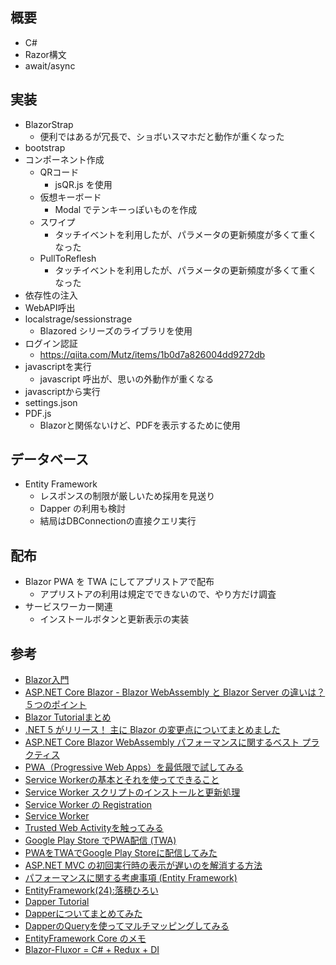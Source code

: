 ## 概要
* C#
* Razor構文
* await/async

## 実装
* BlazorStrap
  + 便利ではあるが冗長で、ショボいスマホだと動作が重くなった
* bootstrap
* コンポーネント作成
  + QRコード
    - jsQR.js を使用
  + 仮想キーボード
    - Modal でテンキーっぽいものを作成
  + スワイプ
    - タッチイベントを利用したが、パラメータの更新頻度が多くて重くなった
  + PullToReflesh
    - タッチイベントを利用したが、パラメータの更新頻度が多くて重くなった
* 依存性の注入
* WebAPI呼出
* localstrage/sessionstrage
  + Blazored シリーズのライブラリを使用
* ログイン認証
	+ https://qiita.com/Mutz/items/1b0d7a826004dd9272db
* javascriptを実行
  + javascript 呼出が、思いの外動作が重くなる
* javascriptから実行
* settings.json
* PDF.js
  + Blazorと関係ないけど、PDFを表示するために使用

## データベース
* Entity Framework
  + レスポンスの制限が厳しいため採用を見送り
  + Dapper の利用も検討
  + 結局はDBConnectionの直接クエリ実行

## 配布
* Blazor PWA を TWA にしてアプリストアで配布
  + アプリストアの利用は規定でできないので、やり方だけ調査
* サービスワーカー関連
  + インストールボタンと更新表示の実装


## 参考
* [Blazor入門](https://mseeeen.msen.jp/asp-dotnet-core-blazor-install/)
* [ASP.NET Core Blazor - Blazor WebAssembly と Blazor Server の違いは？ ５つのポイント](https://qiita.com/furugen/items/24b53174ff3977ef50e7)
* [Blazor Tutorialまとめ](https://qiita.com/NAVE/items/1e9d44ea2c0b43dcd9b7)
* [.NET 5 がリリース！ 主に Blazor の変更点についてまとめました](https://qiita.com/furugen/items/57de9de6bb721f7cfdb7)
* [ASP.NET Core Blazor WebAssembly パフォーマンスに関するベスト プラクティス](https://docs.microsoft.com/ja-jp/aspnet/core/blazor/webassembly-performance-best-practices?view=aspnetcore-5.0)
* [PWA（Progressive Web Apps）を最低限で試してみる](https://qiita.com/tsunet111/items/450728056ba92d35508c)
* [Service Workerの基本とそれを使ってできること](https://qiita.com/y_fujieda/items/f9e765ac9d89ba241154)
* [Service Worker スクリプトのインストールと更新処理](https://nhiroki.jp/2018/02/15/service-worker-install-and-update-scripts)
* [Service Worker の Registration](https://nhiroki.jp/2015/07/05/service-worker-registration)
* [Service Worker](https://qiita.com/propella/items/6500f76c9c1521878a6b)
* [Trusted Web Activityを触ってみる](https://blog.uskay.io/article/004-trusted-web-activity)
* [Google Play Store でPWA配信 (TWA)](https://qiita.com/zprodev/items/181c1c8f19bc0beb1183)
* [PWAをTWAでGoogle Play Storeに配信してみた](https://www.maytry.net/how-to-release-twa/)
* [ASP.NET MVC の初回実行時の表示が遅いのを解消する方法](https://webbibouroku.com/Blog/Article/iis-preload)
* [パフォーマンスに関する考慮事項 (Entity Framework)](https://docs.microsoft.com/ja-jp/dotnet/framework/data/adonet/ef/performance-considerations)
* [EntityFramework(24):落穂ひろい](http://gushwell.ldblog.jp/archives/52443624.html)
* [Dapper Tutorial](https://dapper-tutorial.net/dapper)
* [Dapperについてまとめてみた](https://sweets-junkie.hatenablog.com/entry/2014/03/07/010004)
* [DapperのQueryを使ってマルチマッピングしてみる](https://qiita.com/Tokeiya/items/dda1096d03dfbf5fe431)
* [EntityFramework Core のメモ](https://qiita.com/gelehrte/items/6245142c7425870eb30e)
* [Blazor-Fluxor = C# + Redux + DI](https://blablablazor.hatenablog.com/entry/try-blazor-fluxor-1)